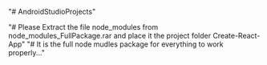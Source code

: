 "# AndroidStudioProjects" 


"# Please Extract the file node_modules from node_modules_FullPackage.rar and place it the project folder Create-React-App" 
"# It is the full node mudles package for everything to work properly..." 
